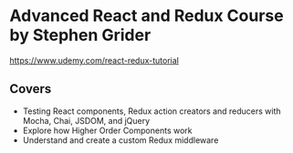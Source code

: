# Advanced React and Redux Course by Stephen Grider

https://www.udemy.com/react-redux-tutorial

## Covers
- Testing React components, Redux action creators and reducers with Mocha, Chai, JSDOM, and jQuery
- Explore how Higher Order Components work
- Understand and create a custom Redux middleware